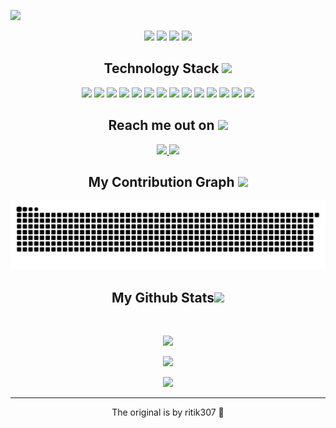 <p align="center">
 
</p align="center">
<img src="./images/newbg(1).png" />

<p align="center">
 
 <img src="https://badges.pufler.dev/visits/ri1ongithub/ri1ongithub?style=for-the-badge&logo=appveyor?style=for-the-badge&logo=appveyor"/> 
 <img src="https://badges.pufler.dev/years/ri1ongithub?style=for-the-badge&logo=appveyor?style=for-the-badge&logo=appveyor?style=for-the-badge&logo=appveyor"/>
 <img src="https://badges.pufler.dev/repos/ri1ongithub?style=for-the-badge&logo=appveyor?style=for-the-badge&logo=appveyor"/>
 <img src="https://badges.pufler.dev/commits/monthly/ri1ongithub?style=for-the-badge&logo=appveyor?style=for-the-badge&logo=appveyor" />

</p>



<h2 align="center">Technology Stack <img src="./images/laptop.gif" width="50"></h2>

<p align="center">
 <img src="https://img.shields.io/badge/C-00599C?style=flat-square&logo=c&logoColor=white"/>
<img src="https://img.shields.io/badge/-java-E34A86?style=flat-square&logo=java"/>
<img src="https://img.shields.io/badge/-C++-00599C?style=flat-square&logo=c"/>
<img src="https://img.shields.io/badge/-HTML5-E34F26?style=flat-square&logo=html5&logoColor=white"/>
<img src="https://img.shields.io/badge/-CSS3-1572B6?style=flat-square&logo=css3"/>
<img src="https://img.shields.io/badge/-Bootstrap-563D7C?style=flat-square&logo=bootstrap"/>
<img src="https://img.shields.io/badge/-Heroku-430098?style=flat-square&logo=heroku"/>
<img src="https://img.shields.io/badge/-JavaScript-black?style=flat-square&logo=javascript"/>
<img src="https://img.shields.io/badge/-Nodejs-black?style=flat-square&logo=Node.js"/>
<img src="https://img.shields.io/badge/-React-black?style=flat-square&logo=react"/>
<img src="https://img.shields.io/badge/-MongoDB-black?style=flat-square&logo=mongodb"/>
<img src="https://img.shields.io/badge/-MySQL-black?style=flat-square&logo=mysql"/>
<img src="https://img.shields.io/badge/-Git-black?style=flat-square&logo=git"/>
<img src="https://img.shields.io/badge/-GitHub-black?style=flat-square&logo=github"/>
</p>

<h2 align="center">Reach me out on <img src="https://media0.giphy.com/media/jqNPzdTTxQfOgOqpO4/source.gif" width="50"></h2>

<p align="center">
  
<!-- <img src="https://img.shields.io/badge/-ritik-purple?style=flat-square&logo=instagram&logoColor=white&link=https://www.instagram.com/pinkdogg307/"/> -->
<a href="mailto: contact.github@rien.tk">
 <img src="https://img.shields.io/badge/-contact.github@rien.tk-657785?style=flat-square&logo=Gmail&logoColor=white&link=mailto:contact.github@rien.tk"/>
</a>
 <a href="https://discord.gg/vkwwhqXENC">
 <img src="https://img.shields.io/badge/-.gg/vkwwhqXENC-7289DA?style=flat-square&logo=Discord&logoColor=white&link=https://discord.gg/vkwwhqXENC"/>
 </a>
</p>


<h2 align="center">
  My Contribution Graph <img src="https://media.giphy.com/media/xUA7aZeLE2e0P7Znz2/giphy.gif" width="50">
</h2>
<p align="center">
  <img src="https://github.com/ri1ongithub/ri1ongithub/raw/output/github-contribution-grid-snake.svg" alt="snake"></center>
</p>

<h2 align="center">
  My Github Stats<img src="https://media.giphy.com/media/VgCDAzcKvsR6OM0uWg/giphy.gif" width="50">
</h2>
 
<br>

<p align = "center">
  <img src = "https://github-readme-stats.vercel.app/api?username=ri1ongithub&show_icons=true&theme=radical&border_radius=25">
</p>

<p align = "center">
 <img  src="https://github-readme-stats.vercel.app/api/top-langs/?username=anuraghazra&show_icons=true&theme=radical&border_radius=25" />
</p> 

<p align = "center">
 <img src="https://activity-graph.herokuapp.com/graph?username=ritik307&theme=redical">
</p> 
<hr>
<p align="center">The original is by ritik307 💖</p>
